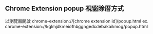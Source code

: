 ## Chrome Extension popup 視窗除厝方式
以瀏覽器開啟 chrome-extension://[chrome extension id]/popup.html
ex. chrome-extension://kglmjdkmeiofhbggngedcdebakaikmog/popup.html
